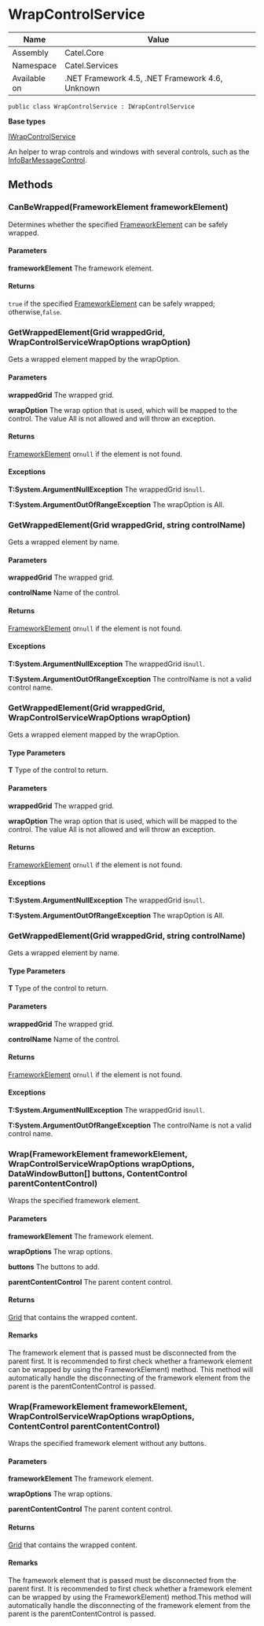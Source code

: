 

# WrapControlService

Name|Value
---|---
Assembly|Catel.Core
Namespace|Catel.Services
Available on|.NET Framework 4.5, .NET Framework 4.6, Unknown

```
public class WrapControlService : IWrapControlService
```

**Base types**

[IWrapControlService](/Catel.Core\Catel\Services\IWrapControlService.md)


An helper to wrap controls and windows with several controls, such as the [InfoBarMessageControl](#).



## Methods

### CanBeWrapped(FrameworkElement frameworkElement)

Determines whether the specified [FrameworkElement](#) can be safely wrapped.

#### Parameters

**frameworkElement**
The framework element.

#### Returns

`true` if the specified [FrameworkElement](#) can be safely wrapped; otherwise,`false`.



### GetWrappedElement(Grid wrappedGrid, WrapControlServiceWrapOptions wrapOption)

Gets a wrapped element mapped by the wrapOption.

#### Parameters

**wrappedGrid**
The wrapped grid.

**wrapOption**
The wrap option that is used, which will be mapped to the control. The value All is not allowed and will throw an exception.

#### Returns

[FrameworkElement](#) or`null` if the element is not found.

#### Exceptions

**T:System.ArgumentNullException**
The wrappedGrid is`null`.

**T:System.ArgumentOutOfRangeException**
The wrapOption is All.



### GetWrappedElement(Grid wrappedGrid, string controlName)

Gets a wrapped element by name.

#### Parameters

**wrappedGrid**
The wrapped grid.

**controlName**
Name of the control.

#### Returns

[FrameworkElement](#) or`null` if the element is not found.

#### Exceptions

**T:System.ArgumentNullException**
The wrappedGrid is`null`.

**T:System.ArgumentOutOfRangeException**
The controlName is not a valid control name.



### GetWrappedElement<T>(Grid wrappedGrid, WrapControlServiceWrapOptions wrapOption)

Gets a wrapped element mapped by the wrapOption.

#### Type Parameters

**T**
Type of the control to return.

#### Parameters

**wrappedGrid**
The wrapped grid.

**wrapOption**
The wrap option that is used, which will be mapped to the control. The value All is not allowed and will throw an exception.

#### Returns

[FrameworkElement](#) or`null` if the element is not found.

#### Exceptions

**T:System.ArgumentNullException**
The wrappedGrid is`null`.

**T:System.ArgumentOutOfRangeException**
The wrapOption is All.



### GetWrappedElement<T>(Grid wrappedGrid, string controlName)

Gets a wrapped element by name.

#### Type Parameters

**T**
Type of the control to return.

#### Parameters

**wrappedGrid**
The wrapped grid.

**controlName**
Name of the control.

#### Returns

[FrameworkElement](#) or`null` if the element is not found.

#### Exceptions

**T:System.ArgumentNullException**
The wrappedGrid is`null`.

**T:System.ArgumentOutOfRangeException**
The controlName is not a valid control name.



### Wrap(FrameworkElement frameworkElement, WrapControlServiceWrapOptions wrapOptions, DataWindowButton[] buttons, ContentControl parentContentControl)

Wraps the specified framework element.

#### Parameters

**frameworkElement**
The framework element.

**wrapOptions**
The wrap options.

**buttons**
The buttons to add.

**parentContentControl**
The parent content control.

#### Returns

[Grid](#) that contains the wrapped content.

#### Remarks

The framework element that is passed must be disconnected from the parent first. It is recommended to first check whether a framework element can be wrapped by using the FrameworkElement) method. This method will automatically handle the disconnecting of the framework element from the parent is the parentContentControl is passed.



### Wrap(FrameworkElement frameworkElement, WrapControlServiceWrapOptions wrapOptions, ContentControl parentContentControl)

Wraps the specified framework element without any buttons.

#### Parameters

**frameworkElement**
The framework element.

**wrapOptions**
The wrap options.

**parentContentControl**
The parent content control.

#### Returns

[Grid](#) that contains the wrapped content.

#### Remarks

The framework element that is passed must be disconnected from the parent first. It is recommended to first check whether a framework element can be wrapped by using the FrameworkElement) method.This method will automatically handle the disconnecting of the framework element from the parent is the parentContentControl is passed.



